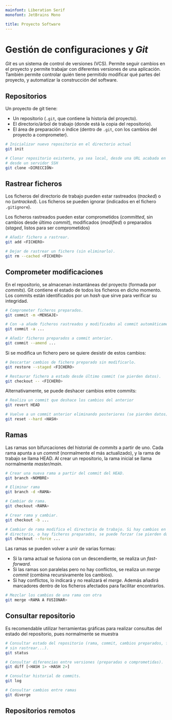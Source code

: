 ```yaml
---
mainfont: Liberation Serif
monofont: JetBrains Mono

title: Proyecto Software
---
```


# Gestión de configuraciones y *Git*

*Git* es un sistema de control de versiones (VCS). Permite seguir cambios en el proyecto y permite trabajar con diferentes versiones de una aplicación. También permite controlar quién tiene permitido modificar qué partes del proyecto, y automatizar la construcción del software. 

## Repositorios

Un proyecto de git tiene:

- Un repositorio (`.git`, que contiene la historia del proyecto).
- El directorio/árbol de trabajo (donde está la copia del repositorio).
- El área de preparación o índice (dentro de `.git`, con los cambios del proyecto a comprometer).

```bash
# Inicializar nuevo repositorio en el directorio actual
git init

# Clonar repositorio existente, ya sea local, desde una URL acabada en .git o 
# desde un servidor SSH
git clone <DIRECCIÓN>
```

## Rastrear ficheros

Los ficheros del directorio de trabajo pueden estar rastreados (*tracked*) o no (*untracked*). Los ficheros se pueden ignorar (indicados en el fichero `.gitignore`).

Los ficheros rastreados pueden estar comprometidos (*committed*, sin cambios desde último *commit*), modificados (*modified*) o preparados (*staged*, listos para ser comprometidos)

```bash
# Añadir fichero a rastrear.
git add <FICHERO>

# Dejar de rastrear un fichero (sin eliminarlo).
git rm --cached <FICHERO>
```

## Comprometer modificaciones

En el repositorio, se almacenan instantáneas del proyecto (formada por *commits*). Git contiene el estado de todos los ficheros en dicho momento. Los commits están identificados por un *hash* que sirve para verificar su integridad.

```bash
# Comprometer ficheros preparados.
git commit -m <MENSAJE>

# Con -a añade ficheros rastreados y modificados al commit automáticamente
git commit -a ...

# Añadir ficheros preparados a commit anterior.
git commit --amend ...
```

Si se modifica un fichero pero se quiere desistir de estos cambios:

```bash
# Descartar cambios de fichero preparado sin modificarlo.
git restore --staged <FICHERO>

# Restaurar fichero a estado desde último commit (se pierden datos).
git checkout -- <FICHERO>
```

Alternativamente, se puede deshacer cambios entre commits:

```bash
# Realiza un commit que deshace los cambios del anterior
git revert HEAD

# Vuelve a un commit anterior eliminando posteriores (se pierden datos).
git reset --hard <HASH>
```

## Ramas

Las ramas son bifurcaciones del historial de *commits* a partir de uno. Cada rama apunta a un *commit* (normalmente el más actualizado), y la rama de trabajo se llama HEAD. Al crear un repositorio, la rama inicial se llama normalmente *master/main*.

```bash
# Crear una nueva rama a partir del commit del HEAD.
git branch <NOMBRE>

# Eliminar rama
git branch -d <RAMA>

# Cambiar de rama.
git checkout <RAMA>

# Crear rama y cambiar.
git checkout -b ...

# Cambiar de rama modifica el directorio de trabajo. Si hay cambios en el
# directorio, o hay ficheros preparados, se puede forzar (se pierden datos).
git checkout --force ...
```
Las ramas se pueden volver a unir de varias formas:

- Si la rama actual se fusiona con un descendiente, se realiza un *fast-forward*.
- Si las ramas son paralelas pero no hay conflictos, se realiza un *merge commit* (combina recursivamente los cambios).
- Si hay conflictos, lo indicará y no realizará el *merge*. Además añadirá marcadores dentro de los ficheros afectados para facilitar encontrarlos.

```bash
# Mezclar los cambios de una rama con otra 
git merge <RAMA A FUSIONAR>
```

## Consultar repositorio

Es recomendable utilizar herramientas gráficas para realizar consultas del estado del repositorio, pues normalmente se muestra

```bash
# Consultar estado del repositorio (rama, commit, cambios preparados, ficheros
# sin rastrear...).
git status

# Consultar diferencias entre versiones (preparadas o comprometidas).
git diff [<HASH 1> <HASH 2>]

# Consultar historial de commits.
git log

# Consultar cambios entre ramas
git diverge
```

## Repositorios remotos
